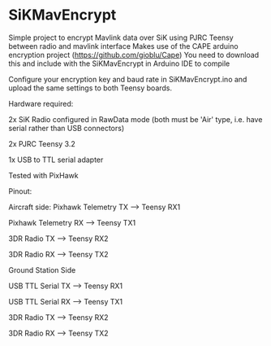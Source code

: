 # SiKMavEncrypt
Simple project to encrypt Mavlink data over SiK using PJRC Teensy between radio and mavlink interface
Makes use of the CAPE arduino encryption project (https://github.com/gioblu/Cape)
You need to download this and include with the SiKMavEncrypt in Arduino IDE to compile

Configure your encryption key and baud rate in SiKMavEncrypt.ino and upload the same settings to both Teensy boards.

Hardware required:

2x SiK Radio configured in RawData mode (both must be 'Air' type, i.e. have serial rather than USB connectors)

2x PJRC Teensy 3.2

1x USB to TTL serial adapter


Tested with PixHawk

Pinout:

Aircraft side:
Pixhawk Telemetry TX  --> Teensy RX1

Pixhawk Telemetry RX  --> Teensy TX1

3DR Radio TX --> Teensy RX2

3DR Radio RX --> Teensy TX2

Ground Station Side

USB TTL Serial TX  --> Teensy RX1

USB TTL Serial RX  --> Teensy TX1

3DR Radio TX --> Teensy RX2

3DR Radio RX --> Teensy TX2





